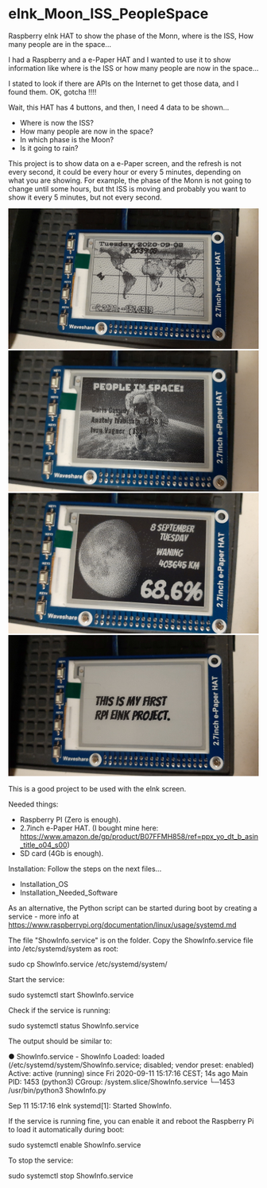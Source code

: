 # eInk_Moon_ISS_PeopleSpace
Raspberry eInk HAT to show the phase of the Monn, where is the ISS, How many people are in the space...


I had a Raspberry and a e-Paper HAT and I wanted to use it to show information like where is the ISS or how many people are now in the space...

I stated to look if there are APIs on the Internet to get those data, and I found them.
OK, gotcha !!!!

Wait, this HAT has 4 buttons, and then, I need 4 data to be shown...

- Where is now the ISS?
- How many people are now in the space?
- In which phase is the Moon?
- Is it going to rain?

This project is to show data on a e-Paper screen, and the refresh is not every second, it could be every hour or every 5 minutes, depending on what you are showing.
For example, the phase of the Monn is not going to change until some hours, but tht ISS is moving and probably you want to show it every 5 minutes, but not every second.

![Alt text](ISS.jpg?raw=true "Where is the ISS")
![Alt text](People_Space.jpg?raw=true "Who is on the Space?")
![Alt text](Moon_phase.jpg?raw=true "Moon Phase")
![Alt text](Message.jpg?raw=true "Message")

This is a good project to be used with the eInk screen.


Needed things:
- Raspberry PI (Zero is enough).
- 2.7inch e-Paper HAT. (I bought mine here: https://www.amazon.de/gp/product/B07FFMH858/ref=ppx_yo_dt_b_asin_title_o04_s00)
- SD card (4Gb is enough).


Installation:
Follow the steps on the next files...
- Installation_OS
- Installation_Needed_Software

As an alternative, the Python script can be started during boot by creating a service - more info at https://www.raspberrypi.org/documentation/linux/usage/systemd.md

The file "ShowInfo.service" is on the folder.
Copy the ShowInfo.service file into /etc/systemd/system as root:

sudo cp ShowInfo.service /etc/systemd/system/

Start the service:

sudo systemctl start ShowInfo.service

Check if the service is running:

sudo systemctl status ShowInfo.service

The output should be similar to:

● ShowInfo.service - ShowInfo
   Loaded: loaded (/etc/systemd/system/ShowInfo.service; disabled; vendor preset: enabled)
   Active: active (running) since Fri 2020-09-11 15:17:16 CEST; 14s ago
 Main PID: 1453 (python3)
   CGroup: /system.slice/ShowInfo.service
           └─1453 /usr/bin/python3 ShowInfo.py

Sep 11 15:17:16 eInk systemd[1]: Started ShowInfo.

If the service is running fine, you can enable it and reboot the Raspberry Pi to load it automatically during boot:

sudo systemctl enable ShowInfo.service

To stop the service:

sudo systemctl stop ShowInfo.service

